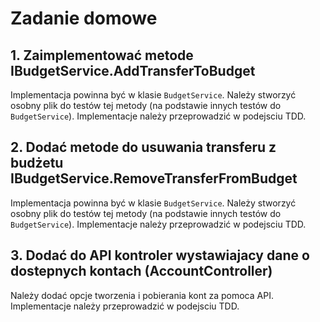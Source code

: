 # Zadanie domowe

## 1. Zaimplementować metode IBudgetService.AddTransferToBudget
Implementacja powinna być w klasie `BudgetService`. Należy stworzyć osobny plik do testów tej metody (na podstawie innych testów do `BudgetService`). Implementacje należy przeprowadzić w podejsciu TDD.

## 2. Dodać metode do usuwania transferu z budżetu IBudgetService.RemoveTransferFromBudget
Implementacja powinna być w klasie `BudgetService`. Należy stworzyć osobny plik do testów tej metody (na podstawie innych testów do `BudgetService`). Implementacje należy przeprowadzić w podejsciu TDD.

## 3. Dodać do API kontroler wystawiajacy dane o dostepnych kontach (AccountController)
Należy dodać opcje tworzenia i pobierania kont za pomoca API. Implementacje należy przeprowadzić w podejsciu TDD.
